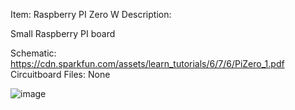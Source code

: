 

Item:         Raspberry PI Zero W
Description:  

Small Raspberry PI board


Schematic:            https://cdn.sparkfun.com/assets/learn_tutorials/6/7/6/PiZero_1.pdf
Circuitboard Files:   None



![image](https://user-images.githubusercontent.com/7740478/211364113-c8550eb6-e75e-43bf-8f6f-fdf5e34b066a.png)

